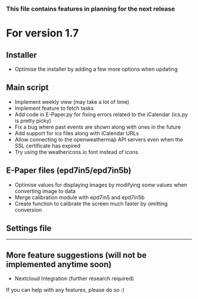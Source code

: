 ### This file contains features in planning for the next release

# For version 1.7

## Installer
* Optimise the installer by adding a few more options when updating     

## Main script
* Implement weekly view (may take a lot of time)
* Implement feature to fetch tasks
* Add code in E-Paper.py for fixing errors related to the iCalendar (ics.py is pretty picky)
* Fix a bug where past events are shown along with ones in the future
* Add support for ics files along with iCalendar URLs
* Allow connecting to the openweathermap API servers even when the SSL certificate has expired
* Try using the weathericons.io font instead of icons

## E-Paper files (epd7in5/epd7in5b)
* Optimise values for displaying images by modifying some values when converting image to data
* Merge calibration module with epd7in5 and epd7in5b
* Create function to calibrate the screen much faster by omitting conversion

## Settings file

---------------------------
## More feature suggestions (will not be implemented anytime soon)
* Nextcloud Integration (further research required)


If you can help with any features, please do so :)
